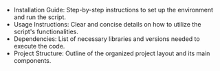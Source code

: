 - Installation Guide: Step-by-step instructions to set up the environment and run the script.
- Usage Instructions: Clear and concise details on how to utilize the script's functionalities.
- Dependencies: List of necessary libraries and versions needed to execute the code.
- Project Structure: Outline of the organized project layout and its main components.